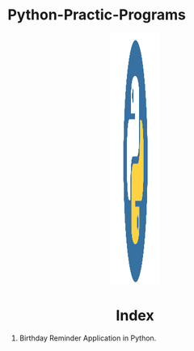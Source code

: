 # Python-Practic-Programs
<p align="center"> <img src="Python.png" alt="Python" width="100" height="500"/> </p>
<h1 align="center"> Index </h1>

1) Birthday Reminder Application in Python.

